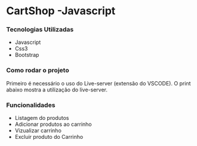 # CartShop -Javascript

### Tecnologias Utilizadas
- Javascript
- Css3
- Bootstrap

### Como rodar o projeto

Primeiro é necessário o uso do Live-server (extensão do VSCODE). O print abaixo mostra a utilização do live-server.

### Funcionalidades 

- Listagem do produtos
- Adicionar produtos ao carrinho
- Vizualizar carrinho
- Excluir produto do Carrinho

